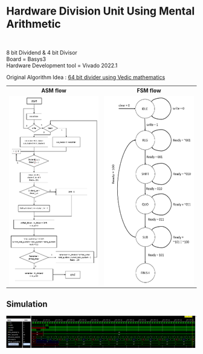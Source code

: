 <h1>Hardware Division Unit Using Mental Arithmetic</h1> <br>

8 bit Dividend & 4 bit Divisor <br>
Board = Basys3 <br>
Hardware Development tool = Vivado 2022.1<br>


Original Algorithm Idea : <a href="https://doi.org/10.1109/ICSTM.2015.7225434"> 64 bit divider using Vedic mathematics </a>

<span>
  <table>
     <tr>
       <th> ASM flow </th>
       <th> FSM flow </th>
    </tr>
    <tr>
      <td><img src="Documents/result/ASM.png" alt="ASM Chart" style="height:500px"></td>
      <td><img src="Documents/result/FSM.png" alt="Finite State Machine" style="height:500px"></td>
  </table>
  
  <h2> Simulation </h2>
  <img src="Documents/result/simulation.png" alt="testbench" >
</span>
